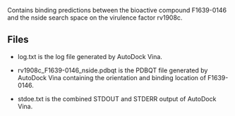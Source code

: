 Contains binding predictions between the bioactive compound F1639-0146 and the nside search space on the virulence factor rv1908c.

## Files

- log.txt is the log file generated by AutoDock Vina.

- rv1908c_F1639-0146_nside.pdbqt is the PDBQT file generated by AutoDock Vina containing the orientation and binding location of F1639-0146.

- stdoe.txt is the combined STDOUT and STDERR output of AutoDock Vina.

